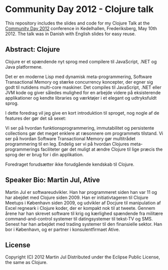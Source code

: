 # Community Day 2012 - Clojure talk

This repository includes the slides and code for my Clojure Talk at the [Community Day 2012](http://communityday.dk) conference in Kedelhallen, Frederiksberg, May 10th 2012.
The talk was in Danish with English slides for easy reuse.

## Abstract: Clojure

Clojure er et spændende nyt sprog med compilere til JavaScript, .NET og Java platformene.

Det er en moderne Lisp med dynamisk meta-programmering, Software Transactional Memory og stærke concurrency koncepter, der egner sig godt til nutidens multi-core maskiner. Det compiles til JavaScript, .NET eller JVM kode og giver således mulighed for en arbejde videre på eksisterende applikationer og kendte libraries og værktøjer i et elegant og udtryksfuldt sprog.

I dette foredrag vil jeg give en kort introduktion til sproget, nog nogle af de features der gør det så sexet:

Vi ser på hvordan funktionsprogrammering, immutabilitet og persistente collections gør det meget enklere at ræsonnere om programmets tilstand. Vi ser på hvordan Software Transactional Memory gør multitrådet programmering til en leg. Endelig ser vi på hvordan Clojures meta-programmerings faciliteter gør det muligt at ændre Clojure til lige præcis the sprog der er brug for i din applikation.

Foredraget forudsætter ikke forudgående kendskab til Clojure.

## Speaker Bio: Martin Jul, Ative

Martin Jul er softwareudvikler. Han har programmeret siden han var 11 og har abejdet med Clojure siden 2009. Han er initiativtageren til Clojure Meetups i København siden 2009,  og udvikler af Docjure til manipulation af Excel regneark i Clojure koder, der er kompakt nok til at tweete. Gennem årene har han skrevet software til krig og kærlighed spændende fra militære command-and-control systemer til datingsystemer til tekst-TV og SMS. Senest har han arbejdet med trading systemer til den finansielle sektor. Han bor i København, og er partner i konsulentfirmaet Ative.

## License

Copyright (C) 2012 Martin Jul
Distributed under the Eclipse Public License, the same as Clojure.
